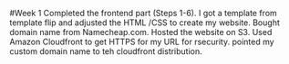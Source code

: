 #Week 1
Completed the frontend part (Steps 1-6). I got a template from template flip and adjusted the HTML /CSS to create my website. Bought domain name from Namecheap.com. Hosted the website on S3. Used Amazon Cloudfront to get HTTPS for my URL for rsecurity. pointed my custom domain name to teh cloudfront distribution.

